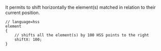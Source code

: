 It permits to shift horizontally the element(s) matched in relation to their
current position.

    // language=hss
    element
    {
        // shifts all the element(s) by 100 HSS points to the right
        shiftX: 100;
    }
